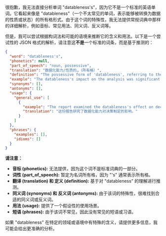 很抱歉，我无法直接分析单词 "datableness's"，因为它不是一个标准的英语单词。它看起来像是 "datableness"（一个不太常见的单词，表示能够被转换为数据的性质或状态）的所有格形式。由于这个词的特殊性，我无法提供常规词典中那样的详细解析，例如音标、常见用法、同义词、反义词等。

但是，我可以尝试根据构词法和可能的语境来推断它的含义和用法。以下是一个尝试性的 JSON 格式的解析，请注意这**不是**一个标准的词条，而是基于推测的：

```json
{
  "word": "datableness's",
  "phonetics": null,
  "part_of_speech": "noun, possessive",
  "translation": "数据化能力/性质的…（所有格）",
  "definition": "The possessive form of 'datableness', referring to the characteristic, quality, or state of being able to be converted into or represented by data, belonging to someone or something.",
  "example": "The datableness's impact on the analysis was significant. (数据化能力对分析的影响是显著的。)",
  "synonyms": [],
  "antonyms": [],
  "usage": {
    "general_use": [
      {
        "example": "The report examined the datableness's effect on decision-making. (报告检验了数据化能力对决策的影响。)",
        "translation": "这份报告研究了数据化能力对决策制定的影响。"
      }
    ]
  },
  "phrases": {
    "examples": [],
    "idioms": []
  }
}
```

**请注意：**

*   **音标 (phonetics):** 无法提供，因为这个词不是标准词典的一部分。
*   **词性 (part\_of\_speech):**  暂定为名词所有格，因为 "'s" 通常表示所有格。
*   **翻译 (translation) 和 定义 (definition):**  基于对 "datableness" 的理解进行推测。
*   **同义词 (synonyms) 和 反义词 (antonyms):**  由于该词的特殊性，很难找到合适的同义词或反义词。
*   **用法 (usage):**  提供了一个假设性的使用场景。
*   **短语 (phrases):**  由于该词不常见，因此没有常见的短语或习语。

如果 "datableness" 在特定的领域或语境中有特殊的含义，请提供更多信息，我可能会给出更准确的分析。
 